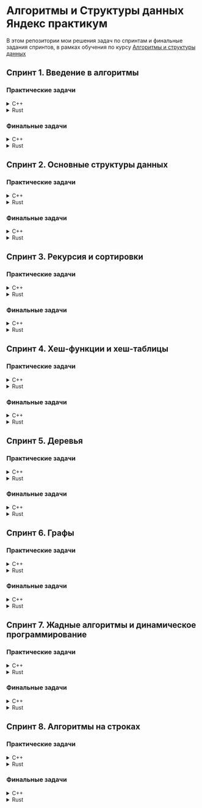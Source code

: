# Алгоритмы и Структуры данных Яндекс практикум
В этом репозитории мои решения задач по спринтам и финальные задания спринтов,
в рамках обучения по курсу [Алгоритмы и структуры данных](https://practicum.yandex.ru/algorithms/)


## Спринт 1. Введение в алгоритмы

### Практические задачи

<details>
  <summary>C++</summary>

- [x] [A. Значения функции](Sprint1/A/C++)
- [x] [B. Чётные и нечётные числа](Sprint1/B/C++)
- [x] [C. Соседи](Sprint1/C/C++)
- [x] [D. Хаотичность погоды](Sprint1/D/C++)
- [x] [E. Самое длинное слово](Sprint1/E/C++)
- [x] [F. Палиндром](Sprint1/F/C++)
- [x] [G. Работа из дома](Sprint1/G/C++)
- [x] [H. Двоичная система](Sprint1/H/C++)
- [x] [I. Степень четырёх](Sprint1/I/C++)
- [x] [J. Факторизация](Sprint1/J/C++)
- [x] [K. Списочная форма](Sprint1/K/C++)
- [x] [L. Лишняя буква](Sprint1/L/C++)
</details>

<details>
  <summary>Rust</summary>

- [x] [A. Значения функции](Sprint1/A/Rust)
- [x] [B. Чётные и нечётные числа](Sprint1/B/Rust)
- [x] [C. Соседи](Sprint1/C/Rust)
- [x] [D. Хаотичность погоды](Sprint1/D/Rust)
- [x] [E. Самое длинное слово](Sprint1/E/Rust)
- [x] [F. Палиндром](Sprint1/F/Rust)
- [x] [G. Работа из дома](Sprint1/G/Rust)
- [x] [H. Двоичная система](Sprint1/H/Rust)
- [x] [I. Степень четырёх](Sprint1/I/Rust)
- [x] [J. Факторизация](Sprint1/J/Rust)
- [x] [K. Списочная форма](Sprint1/K/Rust)
- [x] [L. Лишняя буква](Sprint1/L/Rust)
</details>

### Финальные задачи

<details>
  <summary>C++</summary>

- [x] [A. Ближайший ноль](Sprint1%20Final/A/C++)
- [x] [B. Ловкость рук](Sprint1%20Final/B/C++)
</details>

<details>
  <summary>Rust</summary>
  
- [ ] [A. Ближайший ноль](Sprint1%20Final/A/Rust)
- [ ] [B. Ловкость рук](Sprint1%20Final/B/Rust)
</details>

## Спринт 2. Основные структуры данных

### Практические задачи

<details>
  <summary>C++</summary>

- [x] [A. Мониторинг](Sprint2/A/C++)
- [x] [B. Список дел](Sprint2/B/C++)
- [x] [C. Нелюбимое дело](Sprint2/C/C++)
- [x] [D. Заботливая мама](Sprint2/D/C++)
- [x] [E. Всё наоборот](Sprint2/E/C++)
- [x] [F. Стек-Max](Sprint2/F/C++)
- [x] [G. Стек-MaxEffective](Sprint2/G/C++)
- [x] [H. Скобочная последовательность](Sprint2/H/C++)
- [x] [I. Ограниченная очередь](Sprint2/I/C++)
- [x] [J. Списочная очередь](Sprint2/J/C++)
- [x] [K. Рекурсивные числа Фибоначчи](Sprint2/K/C++)
- [x] [L. Фибоначчи по модулю](Sprint2/L/C++)
</details>
<details>
  <summary>Rust</summary>

- [x] [A. Мониторинг](Sprint2/A/Rust)
- [ ] [B. Список дел](Sprint2/B/Rust)
- [ ] [C. Нелюбимое дело](Sprint2/C/Rust)
- [ ] [D. Заботливая мама](Sprint2/D/Rust)
- [ ] [E. Всё наоборот](Sprint2/E/Rust)
- [ ] [F. Стек-Max](Sprint2/F/Rust)
- [ ] [G. Стек-MaxEffective](Sprint2/G/Rust)
- [ ] [H. Скобочная последовательность](Sprint2/H/Rust)
- [ ] [I. Ограниченная очередь](Sprint2/I/Rust)
- [ ] [J. Списочная очередь](Sprint2/J/Rust)
- [ ] [K. Рекурсивные числа Фибоначчи](Sprint2/K/Rust)
- [ ] [L. Фибоначчи по модулю](Sprint2/L/Rust)
</details>

### Финальные задачи

<details>
  <summary>C++</summary>

- [x] [A. Дек](Sprint2%20Final/A/C++)
- [x] [B. Калькулятор](Sprint2%20Final/B/C++)
</details>

<details>
  <summary>Rust</summary>

- [ ] [A. Дек](Sprint2%20Final/A/Rust)
- [ ] [B. Калькулятор](Sprint2%20Final/B/Rust)
</details>

## Спринт 3. Рекурсия и сортировки

### Практические задачи

<details>
  <summary>C++</summary>

- [x] [A. Генератор скобок](Sprint3/A/C++)
- [x] [B. Комбинации](Sprint3/B/C++)
- [x] [C. Подпоследовательность](Sprint3/C/C++)
- [x] [D. Печеньки](Sprint3/D/C++)
- [x] [E. Покупка домов](Sprint3/E/C++)
- [x] [F. Периметр треугольника](Sprint3/F/C++)
- [x] [G. Гардероб](Sprint3/G/C++)
- [x] [H. Большое число](Sprint3/H/C++)
- [x] [I. Любители конференций](Sprint3/I/C++)
- [x] [J. Пузырёк](Sprint3/J/C++)
- [x] [K. Сортировка слиянием](Sprint3/K/C++)
- [x] [L. Два велосипеда](Sprint3/L/C++)
- [x] [M. Золотая середина](Sprint3/M/C++)
- [x] [N. Клумбы](Sprint3/N/C++)
- [x] [O. Разность треш-индексов](Sprint3/O/C++)
- [x] [P. Частичная сортировка](Sprint3/P/C++)
</details>

<details>
  <summary>Rust</summary>

- [ ] [A. Генератор скобок](Sprint3/A/Rust)
- [ ] [B. Комбинации](Sprint3/B/C++)
- [ ] [C. Подпоследовательность](Sprint3/C/Rust)
- [ ] [D. Печеньки](Sprint3/D/Rust)
- [ ] [E. Покупка домов](Sprint3/E/Rust)
- [ ] [F. Периметр треугольника](Sprint3/F/Rust)
- [ ] [G. Гардероб](Sprint3/G/Rust)
- [ ] [H. Большое число](Sprint3/H/Rust)
- [ ] [I. Любители конференций](Sprint3/I/Rust)
- [ ] [J. Пузырёк](Sprint3/J/Rust)
- [ ] [K. Сортировка слиянием](Sprint3/K/Rust)
- [ ] [L. Два велосипеда](Sprint3/L/Rust)
- [ ] [M. Золотая середина](Sprint3/M/Rust)
- [ ] [N. Клумбы](Sprint3/N/Rust)
- [ ] [O. Разность треш-индексов](Sprint3/O/Rust)
- [ ] [P. Частичная сортировка](Sprint3/P/Rust)
</details>

### Финальные задачи

<details>
  <summary>C++</summary>

- [x] [A. Поиск в сломанном массиве](Sprint3%20Final/A/C++)
- [x] [B. Эффективная быстрая сортировка](Sprint3%20Final/B/C++)
</details>

<details>
  <summary>Rust</summary>

- [x] [A. Поиск в сломанном массиве](Sprint3%20Final/A/Rust)
- [x] [B. Эффективная быстрая сортировка](Sprint3%20Final/B/Rust)
</details>

## Спринт 4. Хеш-функции и хеш-таблицы

### Практические задачи

<details>
  <summary>C++</summary>

- [x] [A. Полиномиальный хеш](Sprint4/A/C++)
- [x] [B. Сломай меня](Sprint4/B/C++)
- [x] [C. Префиксные хеши](Sprint4/C/C++)
- [x] [D. Кружки](Sprint4/D/C++)
- [x] [E. Подстроки](Sprint4/E/C++)
- [x] [F. Анаграммная группировка](Sprint4/F/C++)
- [x] [G. Соревнование](Sprint4/G/C++)
- [x] [H. Странное сравнение](Sprint4/H/C++)
- [x] [I. Общий подмассив](Sprint4/I/C++)
- [x] [J. Сумма четвёрок](Sprint4/J/C++)
- [x] [K. Ближайшая остановка](Sprint4/K/C++)
- [x] [L. МногоГоша](Sprint4/L/C++)
</details>

<details>
  <summary>Rust</summary>

- [x] [A. Полиномиальный хеш](Sprint4/A/Rust)
- [x] [B. Сломай меня](Sprint4/B/Rust)
- [x] [C. Префиксные хеши](Sprint4/C/Rust)
- [x] [D. Кружки](Sprint4/D/Rust)
- [x] [E. Подстроки](Sprint4/E/Rust)
- [x] [F. Анаграммная группировка](Sprint4/F/Rust)
- [x] [G. Соревнование](Sprint4/G/Rust)
- [x] [H. Странное сравнение](Sprint4/H/Rust)
- [x] [I. Общий подмассив](Sprint4/I/Rust)
- [x] [J. Сумма четвёрок](Sprint4/J/Rust)
- [x] [K. Ближайшая остановка](Sprint4/K/Rust)
- [x] [L. МногоГоша](Sprint4/L/Rust)
</details>

### Финальные задачи

<details>
  <summary>C++</summary>

- [x] [A. Поисковая система](Sprint4%20Final/A/C++)
- [x] [B. Хеш-таблица](Sprint4%20Final/B/C++)
</details>

<details>
  <summary>Rust</summary>

- [x] [A. Поисковая система](Sprint4%20Final/A/Rust)
- [x] [B. Хеш-таблица](Sprint4%20Final/B/Rust)
</details>

## Спринт 5. Деревья

### Практические задачи

<details>
  <summary>C++</summary>

- [x] [A. Лампочки](Sprint5/A/C++)
- [x] [B. Сбалансированное дерево](Sprint5/B/C++)
- [x] [C. Дерево - анаграмма](Sprint5/C/C++)
- [x] [D. Деревья - близнецы](Sprint5/D/C++)
- [x] [E. Дерево поиска](Sprint5/E/C++)
- [x] [F. Максимальная глубина](Sprint5/F/C++)
- [x] [G. Максимальный путь в дереве](Sprint5/G/C++)
- [x] [H. Числовые пути](Sprint5/H/C++)
- [x] [I. Разные деревья поиска](Sprint5/I/C++)
- [x] [J. Добавь узел](Sprint5/J/C++)
- [x] [K. Выведи диапазон](Sprint5/K/C++)
- [x] [L. Просеивание вниз](Sprint5/L/C++)
- [x] [M. Просеивание вверх](Sprint5/M/C++)
- [x] [N. Разбиение дерева](Sprint5/N/C++)
</details>

<details>
  <summary>Rust</summary>

- [x] [A. Лампочки](Sprint5/A/Rust)
- [x] [B. Сбалансированное дерево](Sprint5/B/Rust)
- [x] [C. Дерево - анаграмма](Sprint5/C/Rust)
- [x] [D. Деревья - близнецы](Sprint5/D/Rust)
- [x] [E. Дерево поиска](Sprint5/E/Rust)
- [x] [F. Максимальная глубина](Sprint5/F/Rust)
- [x] [G. Максимальный путь в дереве](Sprint5/G/Rust)
- [x] [H. Числовые пути](Sprint5/H/Rust)
- [x] [I. Разные деревья поиска](Sprint5/I/Rust)
- [x] [J. Добавь узел](Sprint5/J/Rust)
- [x] [K. Выведи диапазон](Sprint5/K/Rust)
- [x] [L. Просеивание вниз](Sprint5/L/Rust)
- [x] [M. Просеивание вверх](Sprint5/M/Rust)
- [x] [N. Разбиение дерева](Sprint5/N/Rust)
</details>

### Финальные задачи

<details>
  <summary>C++</summary>

- [x] [A. Пирамидальная сортировка](Sprint5%20Final/A/C++)
- [x] [B. Удали узел](Sprint5%20Final/B/C++)
</details>

<details>
  <summary>Rust</summary>

- [x] [A. Пирамидальная сортировка](Sprint5%20Final/A/Rust)
- [x] [B. Удали узел](Sprint5%20Final/B/Rust)
</details>

## Спринт 6. Графы

### Практические задачи

<details>
  <summary>C++</summary>

- [x] [A. Построить список смежности](Sprint6/A/C++)
- [x] [B. Перевести список ребер в матрицу смежности](Sprint6/B/C++)
- [x] [C. DFS](Sprint6/C/C++)
- [x] [D. BFS](Sprint6/D/C++)
- [x] [E. Компоненты связности](Sprint6/E/C++)
- [x] [F. Расстояние между вершинами](Sprint6/F/C++)
- [x] [G. Максимальное расстояние](Sprint6/G/C++)
- [x] [H. Время выходить](Sprint6/H/C++)
- [x] [J. Топологическая сортировка](Sprint6/J/C++)
- [x] [K. Достопримечательности](Sprint6/K/C++)
- [x] [L. Полный граф](Sprint6/L/C++)
- [x] [M. Проверка на двудольность](Sprint6/M/C++)
</details>

<details>
  <summary>Rust</summary>

- [x] [A. Построить список смежности](Sprint6/A/Rust)
- [x] [B. Перевести список ребер в матрицу смежности](Sprint6/B/Rust)
- [x] [C. DFS](Sprint6/C/Rust)
- [x] [D. BFS](Sprint6/D/Rust)
- [x] [E. Компоненты связности](Sprint6/E/Rust)
- [x] [F. Расстояние между вершинами](Sprint6/F/Rust)
- [x] [G. Максимальное расстояние](Sprint6/G/Rust)
- [x] [H. Время выходить](Sprint6/H/Rust)
- [x] [J. Топологическая сортировка](Sprint6/J/Rust)
- [x] [K. Достопримечательности](Sprint6/K/Rust)
- [x] [L. Полный граф](Sprint6/L/Rust)
- [x] [M. Проверка на двудольность](Sprint6/M/Rust)
</details>

### Финальные задачи

<details>
  <summary>C++</summary>

- [x] [A. Дорогая сеть](Sprint6%20Final/A/C++)
- [x] [B. Железные дороги](Sprint6%20Final/B/C++)
</details>

<details>
  <summary>Rust</summary>

- [x] [A. Дорогая сеть](Sprint6%20Final/A/Rust)
- [x] [B. Железные дороги](Sprint6%20Final/B/Rust)
</details>

## Спринт 7. Жадные алгоритмы и динамическое программирование

### Практические задачи

<details>
  <summary>C++</summary>

- [x] [A. Биржа](Sprint7/A/C++)
- [x] [B. Расписание](Sprint7/B/C++)
- [x] [C. Золотая лихорадка](Sprint7/C/C++)
- [x] [D. Числа Фибоначчи для взрослых](Sprint7/D/C++)
- [x] [E. Алла на Алгосах](Sprint7/E/C++)
- [x] [F. Прыжки по лестнице](Sprint7/F/C++)
- [x] [G. Банкомат](Sprint7/G/C++)
- [x] [H. Поле с цветочками](Sprint7/H/C++)
- [x] [I. Сложное поле с цветочками](Sprint7/I/C++)
- [x] [J. Путешествие](Sprint7/J/C++)
- [x] [K. Гороскопы](Sprint7/K/C++)
- [x] [L. Золото лепреконов](Sprint7/L/C++)
- [x] [M. Рюкзак](Sprint7/M/C++)
- [x] [N. Гоша в ресторане](Sprint7/N/C++)
- [x] [O. Количество путей](Sprint7/O/C++)
</details>

<details>
  <summary>Rust</summary>

- [x] [A. Биржа](Sprint7/A/Rust)
- [x] [B. Расписание](Sprint7/B/Rust)
- [x] [C. Золотая лихорадка](Sprint7/C/Rust)
- [x] [D. Числа Фибоначчи для взрослых](Sprint7/D/Rust)
- [x] [E. Алла на Алгосах](Sprint7/E/Rust)
- [x] [F. Прыжки по лестнице](Sprint7/F/Rust)
- [x] [G. Банкомат](Sprint7/G/Rust)
- [x] [H. Поле с цветочками](Sprint7/H/Rust)
- [x] [I. Сложное поле с цветочками](Sprint7/I/Rust)
- [x] [J. Путешествие](Sprint7/J/Rust)
- [x] [K. Гороскопы](Sprint7/K/Rust)
- [x] [L. Золото лепреконов](Sprint7/L/Rust)
- [x] [M. Рюкзак](Sprint7/M/Rust)
- [x] [N. Гоша в ресторане](Sprint7/N/Rust)
- [x] [O. Количество путей](Sprint7/O/Rust)
</details>

### Финальные задачи

<details>
  <summary>C++</summary>

- [x] [A. Расстояние по Левенштейну](Sprint7%20Final/A/C++)
- [x] [B. Одинаковые суммы](Sprint7%20Final/B/C++)
</details>

<details>
  <summary>Rust</summary>

- [x] [A. Расстояние по Левенштейну](Sprint7%20Final/A/Rust)
- [x] [B. Одинаковые суммы](Sprint7%20Final/B/Rust)
</details>

## Спринт 8. Алгоритмы на строках

### Практические задачи

<details>
  <summary>C++</summary>

- [x] [A. Разворот строки](Sprint8/A/C++)
- [x] [B. Пограничный контроль](Sprint8/B/C++)
- [x] [C. Самый длинный палиндром 2](Sprint8/C/C++)
- [x] [D. Общий префикс](Sprint8/D/C++)
- [x] [E. Вставка строк](Sprint8/E/C++)
- [x] [F. Частое слово](Sprint8/F/C++)
- [x] [G. Поиск со сдвигом](Sprint8/G/C++)
- [x] [H. Глобальная замена](Sprint8/H/C++)
- [x] [I. Повтор](Sprint8/I/C++)
- [x] [J. Случай верблюда](Sprint8/J/C++)
- [x] [K. Сравнить две строки](Sprint8/K/C++)
- [x] [L. Подсчёт префикс-функции](Sprint8/L/C++)
</details>

<details>
  <summary>Rust</summary>

- [x] [A. Разворот строки](Sprint8/A/Rust)
- [x] [B. Пограничный контроль](Sprint8/B/Rust)
- [x] [C. Самый длинный палиндром 2](Sprint8/C/Rust)
- [x] [D. Общий префикс](Sprint8/D/Rust)
- [x] [E. Вставка строк](Sprint8/E/Rust)
- [x] [F. Частое слово](Sprint8/F/Rust)
- [x] [G. Поиск со сдвигом](Sprint8/G/Rust)
- [x] [H. Глобальная замена](Sprint8/H/Rust)
- [x] [I. Повтор](Sprint8/I/Rust)
- [x] [J. Случай верблюда](Sprint8/J/Rust)
- [x] [K. Сравнить две строки](Sprint8/K/Rust)
- [x] [L. Подсчёт префикс-функции](Sprint8/L/Rust)
</details>

### Финальные задачи

<details>
  <summary>C++</summary>

- [x] [A. Packed Prefix](Sprint8%20Final/A/C++)
- [x] [B. Шпаргалка](Sprint8%20Final/B/C++)
</details>

<details>
  <summary>Rust</summary>

- [x] [A. Packed Prefix](Sprint8%20Final/A/Rust)
- [x] [B. Шпаргалка](Sprint8%20Final/B/Rust)
</details>